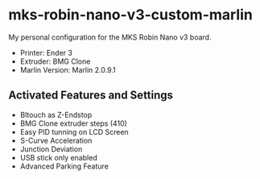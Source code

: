 # mks-robin-nano-v3-custom-marlin
My personal configuration for the MKS Robin Nano v3 board.
- Printer: Ender 3
- Extruder: BMG  Clone
- Marlin Version: Marlin 2.0.9.1

## Activated Features and Settings ##
- Bltouch as Z-Endstop
- BMG Clone extruder steps (410)
- Easy PID tunning on LCD Screen
- S-Curve Acceleration
- Junction Deviation
- USB stick only enabled
- Advanced Parking Feature
